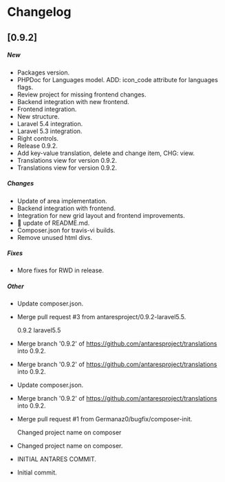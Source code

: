 # Changelog


## [0.9.2]

##### New

* Packages version. 
* PHPDoc for Languages model. ADD: icon_code attribute for languages flags. 
* Review project for missing frontend changes. 
* Backend integration with new frontend. 
* Frontend integration. 
* New structure. 
* Laravel 5.4 integration. 
* Laravel 5.3 integration. 
* Right controls. 
* Release 0.9.2. 
* Add key-value translation, delete and change item, CHG: view. 
* Translations view for version 0.9.2. 
* Translations view for version 0.9.2. 

##### Changes

* Update of area implementation. 
* Backend integration with frontend. 
* Integration for new grid layout and frontend improvements. 
* :book: update of README.md. 
* Composer.json for travis-vi builds. 
* Remove unused html divs. 

##### Fixes

* More fixes for RWD in release. 

##### Other

* Update composer.json. 
* Merge pull request #3 from antaresproject/0.9.2-laravel5.5. 

  0.9.2 laravel5.5

* Merge branch '0.9.2' of https://github.com/antaresproject/translations into 0.9.2. 
* Merge branch '0.9.2' of https://github.com/antaresproject/translations into 0.9.2. 
* Update composer.json. 
* Merge branch '0.9.2' of https://github.com/antaresproject/translations into 0.9.2. 
* Merge pull request #1 from Germanaz0/bugfix/composer-init. 

  Changed project name on composer

* Changed project name on composer. 
* INITIAL ANTARES COMMIT. 
* Initial commit. 

